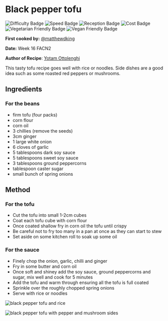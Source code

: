 # Black pepper tofu
![Difficulty Badge](https://img.shields.io/badge/Difficulty-60%25-orange.svg)
![Speed Badge](https://img.shields.io/badge/Speed-1.5hr-orange.svg)
![Reception Badge](https://img.shields.io/badge/Reception-Positive-green.svg)
![Cost Badge](https://img.shields.io/badge/Cost-Average-orange.svg)
![Vegetarian Friendly Badge](https://img.shields.io/badge/Vegetarian-True-brightgreen.svg)
![Vegan Friendly Badge](https://img.shields.io/badge/Vegan-True-brightgreen.svg)

**First cooked by:** [@matthewdking](https://github.com/matthewdking/)

**Date:** Week 16 FACN2

**Author of Recipe**: [Yotam Ottolenghi](https://www.ottolenghi.co.uk/black-pepper-tofu-a-shop)

This tasty tofu recipe goes well with rice or noodles. Side dishes are a good idea such as some roasted red peppers or mushrooms.



## Ingredients

### For the beans
+ firm tofu (four packs)
+ corn flour
+ corn oil
+ 3 chillies (remove the seeds)
+ 3cm ginger
+ 1 large white onion
+ 6 cloves of garlic
+ 5 tablespoons dark soy sauce
+ 5 tablespoons sweet soy sauce
+ 3 tablespoons ground peppercorns
+ tablespoon caster sugar
+ small bunch of spring onions

## Method

### For the tofu
+ Cut the tofu into small 1-2cm cubes
+ Coat each tofu cube with corn flour
+ Once coated shallow fry in corn oil the tofu until crispy
+ Be careful not to fry too many in a pan at once as they can start to stew
+ Set aside on some kitchen roll to soak up some oil

### For the sauce
+ Finely chop the onion, garlic, chilli and ginger
+ Fry in some butter and corn oil
+ Once soft and shiney add the soy sauce, ground peppercorns and sugar, mix well and cook for 5 minutes
+ Add the tofu and warm through ensuring all the tofu is full coated
+ Sprinkle over the roughly chopped spring onions
+ Serve with rice or noodles


![black pepper tofu and rice](https://i.imgur.com/1zTcY0q.jpg)

![black pepper tofu with pepper and mushroom sides](https://i.imgur.com/NqgPYlE.jpg)
